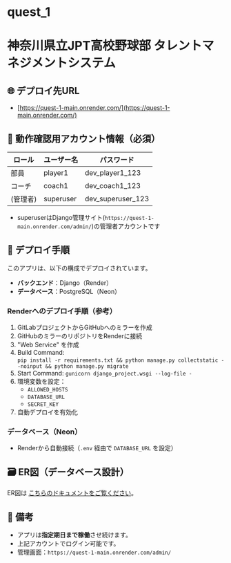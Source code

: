 # quest_1

# 神奈川県立JPT高校野球部 タレントマネジメントシステム

## 🌐 デプロイ先URL
- [https://quest-1-main.onrender.com/](https://quest-1-main.onrender.com/)

## 🔐 動作確認用アカウント情報（必須）
| ロール | ユーザー名 | パスワード |
|--------|------------|------------|
| 部員 | player1  | dev_player1_123   |
| コーチ | coach1 | dev_coach1_123 |
| (管理者) | superuser | dev_superuser_123 |
- superuserはDjango管理サイト(`https://quest-1-main.onrender.com/admin/`)の管理者アカウントです

## 🚀 デプロイ手順

このアプリは、以下の構成でデプロイされています。

- **バックエンド**：Django（Render）
- **データベース**：PostgreSQL（Neon）

### Renderへのデプロイ手順（参考）

1. GitLabプロジェクトからGitHubへのミラーを作成
1. GitHubのミラーのリポジトリをRenderに接続
2. "Web Service" を作成
3. Build Command:  
`pip install -r requirements.txt && python manage.py collectstatic --noinput && python manage.py migrate`
4. Start Command: `gunicorn django_project.wsgi --log-file -`
5. 環境変数を設定：
    - `ALLOWED_HOSTS`
    - `DATABASE_URL`
    - `SECRET_KEY`
6. 自動デプロイを有効化

### データベース（Neon）

- Renderから自動接続（`.env` 経由で `DATABASE_URL` を設定）

## 🗃 ER図（データベース設計）

ER図は [こちらのドキュメントをご覧ください](doc/README.md)。

## 📝 備考
- アプリは**指定期日まで稼働**させ続けます。
- 上記アカウントでログイン可能です。
- 管理画面：`https://quest-1-main.onrender.com/admin/`
